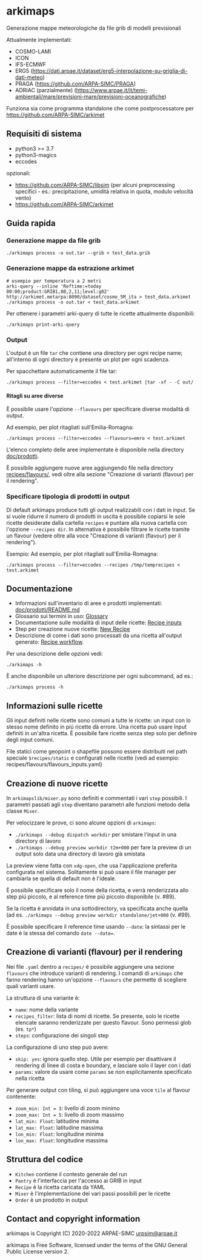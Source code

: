 # arkimaps

Generazione mappe meteorologiche da file grib di modelli previsionali

Attualmente implementati:
 * COSMO-LAMI
 * ICON
 * IFS-ECMWF
 * ERG5 (https://dati.arpae.it/dataset/erg5-interpolazione-su-griglia-di-dati-meteo)
 * PRAGA (https://github.com/ARPA-SIMC/PRAGA)
 * ADRIAC (parzialmente) (https://www.arpae.it/it/temi-ambientali/mare/previsioni-mare/previsioni-oceanografiche)


Funziona sia come programma standalone che come postprocessatore per https://github.com/ARPA-SIMC/arkimet

## Requisiti di sistema

 - python3 >= 3.7
 - python3-magics
 - eccodes

opzionali:
 
 - https://github.com/ARPA-SIMC/libsim (per alcuni preprocessing specifici - es.: precipitazione, umidità relativa in quota, modulo velocità vento)
 - https://github.com/ARPA-SIMC/arkimet

## Guida rapida

### Generazione mappe da file grib

```
./arkimaps process -o out.tar --grib < test_data.grib
```

### Generazione mappe da estrazione arkimet

```
# esempio per temperatura a 2 metri
arki-query --inline 'Reftime:=today 00:00;product:GRIB1,80,2,11;level:g02' http://arkimet.metarpa:8090/dataset/cosmo_5M_ita > test_data.arkimet
./arkimaps process -o out.tar < test_data.arkimet
```

Per ottenere i parametri arki-query di tutte le ricette attualmente disponibili:

```
./arkimaps print-arki-query
```

### Output

L'output è un file `tar` che contiene una directory per ogni recipe
name; all'interno di ogni directory è presente un plot per ogni
scadenza.

Per spacchettare automaticamente il file tar:
```
./arkimaps process --filter=eccodes < test.arkimet |tar -xf - -C out/
```

#### Ritagli su aree diverse

È possibile usare l'opzione `--flavours` per specificare diverse
modalità di output.

Ad esempio, per plot ritagliati sull'Emilia-Romagna:
```
./arkimaps process --filter=eccodes --flavours=emro < test.arkimet
```

L'elenco completo delle aree implementate è disponibile nella
directory [doc/prodotti](../master/doc/prodotti/README.md).

È possibile aggiungere nuove aree aggiungendo file nella directory
[recipes/flavours/](../master/recipes/flavours/),
vedi oltre alla sezione "Creazione di varianti (flavour) per il
rendering".

### Specificare tipologia di prodotti in output

Di default arkimaps produce tutti gli output realizzabili con i dati
in input.  Se si vuole ridurre il numero di prodotti in uscita è
possibile copiarsi le sole ricette desiderate dalla cartella `recipes`
e puntare alla nuova cartella con l'opzione `--recipes dir`.  In
alternativa è possibile filtrare le ricette tramite un flavour (vedere
oltre alla voce "Creazione di varianti (flavour) per il rendering").

Esempio:
Ad esempio, per plot ritagliati sull'Emilia-Romagna:
```
./arkimaps process --filter=eccodes --recipes /tmp/temprecipes < test.arkimet
```

## Documentazione

 * Informazioni sull'inventario di aree e prodotti implementati: [doc/prodotti/README.md](../master/doc/prodotti/README.md)
 * Glossario sui termini in uso: [Glossary](../master/doc/GLOSSARY.rst)
 * Documentazione sulle modalità di input delle ricette: [Recipe inputs](../master/doc/INPUTS.rst)
 * Step per creazione nuove ricette: [New Recipe](../master/doc/new_recipe.md)
 * Descrizione di come i dati sono processati da una ricetta all'output generato: [Recipe workflow](../master/doc/RECIPE_WORKFLOW.rst).

Per una descrizione delle opzioni vedi:
```
./arkimaps -h
```

È anche disponibile un ulteriore descrizione per ogni subcommand, ad es.:

```
./arkimaps process -h
```

## Informazioni sulle ricette

Gli input definiti nelle ricette sono comuni a tutte le ricette: un input con
lo stesso nome definito in piú ricette dà errore. Una ricetta può usare input
definiti in un'altra ricetta. È possibile fare ricette senza step solo per
definire degli input comuni.

File statici come geopoint o shapefile possono essere distribuiti nel path
speciale `$recipes/static` e configurati nelle ricette (vedi ad esempio:
recipes/flavours/flavours_inputs.yaml)

## Creazione di nuove ricette

In `arkimapslib/mixer.py` sono definiti e commentati i vari `step` possibili. I
parametri passati agli `step` diventano parametri alle funzioni metodo della
classe `Mixer`.

Per velocizzare le prove, ci sono alcune opzioni di `arkimaps`:

 * `./arkimaps --debug dispatch workdir` per smistare l'input in
   una directory di lavoro
 * `./arkimaps --debug preview workdir t2m+000` per fare la preview
   di un output solo data una directory di lavoro già smistata

La preview viene fatta con `xdg-open`, che usa l'applicazione preferita
configurata nel sistema. Solitamente si può usare il file manager per cambiarla
se quella di default non è l'ideale.

È possibile specificare solo il nome della ricetta, e verrà renderizzata allo
step piú piccolo, e al reference time piú piccolo disponibile (v. #89).

Se la ricetta è annidata in una sottodirectory, va specificata anche quella
(ad es.  `./arkimaps --debug preview workdir standalone/jet+000` (v. #99).

È possibile specificare il reference time usando `--date`: la sintassi per le
date è la stessa del comando `date --date=`.

## Creazione di varianti (flavour) per il rendering

Nei file `.yaml` dentro a `recipes/` è possibile aggiungere una sezione
`flavours` che introduce varianti di rendering. I comandi di `arkimaps` che
fanno rendering hanno un'opzione `--flavours` che permette di scegliere quali
varianti usare.

La struttura di una variante è:

* `name`: nome della variante
* `recipes_filter`: lista di nomi di ricette. Se presente, solo le ricette
  elencate saranno renderizzate per questo flavour. Sono permessi glob (es.
  `tp*`)
* `steps`: configurazione dei singoli step

La configurazione di uno step può avere:

* `skip: yes`: ignora quello step. Utile per esempio per disattivare il
  rendering di linee di costa e boundary, e lasciare solo il layer con i dati
* `params`: valore da usare come `params` se non esplicitamente specificato
  nella ricetta

Per generare output con tiling, si può aggiungere una voce `tile` al flavour
contenente:

* `zoom_min: Int = 3`: livello di zoom minimo
* `zoom_max: Int = 5`: livello di zoom massimo
* `lat_min: Float`: latitudine minima
* `lat_max: Float`: latitudine massima
* `lon_min: Float`: longitudine minima
* `lon_max: Float`: longitudine massima

## Struttura del codice

* `Kitchen` contiene il contesto generale del run
* `Pantry` è l'interfaccia per l'accesso ai GRIB in input
* `Recipe` è la ricetta caricata da YAML
* `Mixer` è l'implementazione dei vari passi possibili per le ricette
* `Order` è un prodotto in output

## Contact and copyright information

arkimaps is Copyright (C) 2020-2022 ARPAE-SIMC <urpsim@arpae.it>

arkimaps is Free Software, licensed under the terms of the GNU General Public
License version 2.
